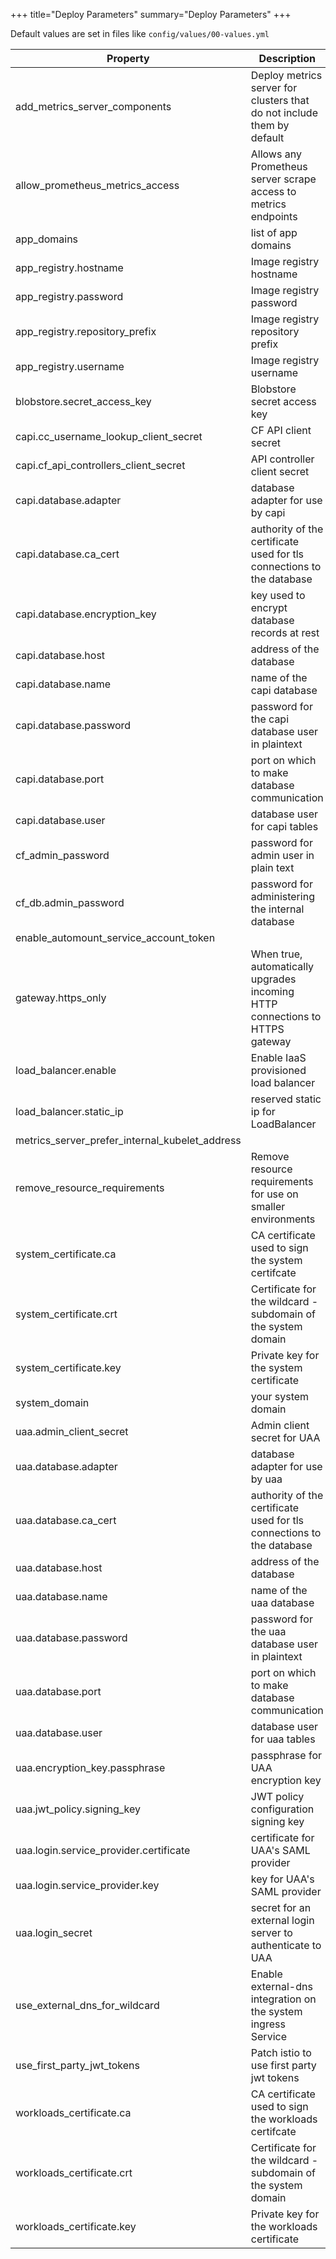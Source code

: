 +++
title="Deploy Parameters"
summary="Deploy Parameters"
+++

Default values are set in files like `config/values/00-values.yml`

| Property | Description  | Required | Default value | Example |
| --- | --- | --- | --- | --- |
| add_metrics_server_components | Deploy metrics server for clusters that do not include them by default | No | false |  |
| allow_prometheus_metrics_access | Allows any Prometheus server scrape access to metrics endpoints | No | false |  |
| app_domains | list of app domains | Yes | no value | ["apps.cf.example.com"] |
| app_registry.hostname | Image registry hostname | Yes | no value | https://index.docker.io/v1/ | https://gcr.io |
| app_registry.password | Image registry password | Yes | no value | Foobrizzle |
| app_registry.repository_prefix | Image registry repository prefix | Yes | no value | my-org |
| app_registry.username | Image registry username | Yes | no value | Wingdang |
| blobstore.secret_access_key | Blobstore secret access key | Yes | no value | Potrzebie |
| capi.cc_username_lookup_client_secret | CF API client secret | Yes | no value | o/L4Zsu6ZAgw4+Qj |
| capi.cf_api_controllers_client_secret | API controller client secret | Yes | no value | q/3PZsu6ZAgw4+Qj |
| capi.database.adapter | database adapter for use by capi | No | postgres | postgres | mysql |
| capi.database.ca_cert | authority of the certificate used for tls connections to the database | No | no value |  |
| capi.database.encryption_key | key used to encrypt database records at rest | Yes | no value | YqEgP7KxSjUmQTSX9drTkQLye8wrqrP4 |
| capi.database.host | address of the database | No | no value | `my-postgres.cf.example.com` |
| capi.database.name | name of the capi database | No | cloud_controller | ccdb |
| capi.database.password | password for the capi database user in plaintext | Yes | no value | d8sQaD9yFWEvBADQE9yFBAt4s5843e6P |
| capi.database.port | port on which to make database communication | No | 5432 | 3306 |
| capi.database.user | database user for capi tables | No | cloud_controller | capi-db-user |
| cf_admin_password | password for admin user in plain text | Yes | no value | 2fK2zLXPgvmsESrB87sADZQvdLeY5Kv4 |
| cf_db.admin_password | password for administering the internal database | Not if using external database | no value | FQq3dPd6DAoLIMIr |
| enable_automount_service_account_token |  | No | false |  |
| gateway.https_only | When true, automatically upgrades incoming HTTP connections to HTTPS gateway | No | true | false |
| load_balancer.enable | Enable IaaS provisioned load balancer | No | true | false |
| load_balancer.static_ip | reserved static ip for LoadBalancer | No | dynamically assigned | "192.168.0.0" |
| metrics_server_prefer_internal_kubelet_address |  | No | false |  |
| remove_resource_requirements | Remove resource requirements for use on smaller environments | No | false |  |
| system_certificate.ca | CA certificate used to sign the system certifcate | No | no value |  |
| system_certificate.crt | Certificate for the wildcard - subdomain of the system domain | Yes | no value | CN=*.system.cf.example.com |
| system_certificate.key | Private key for the system certificate | Yes | no value |  |
| system_domain | your system domain | Yes | no value | `system.cf.example.com` |
| uaa.admin_client_secret | Admin client secret for UAA | Yes | no value | 44Ae8Oc90lap7VxO |
| uaa.database.adapter | database adapter for use by uaa | No | postgresql | mysql |
| uaa.database.ca_cert | authority of the certificate used for tls connections to the database | No | no value |  |
| uaa.database.host | address of the database | No | no value | `my-postgres.cf.example.com` |
| uaa.database.name | name of the uaa database | No | uaa | uaa-db |
| uaa.database.password | password for the uaa database user in plaintext | Yes | no value | d8sQaD9yFWEvBADQE9yFBAt4s5843e6P |
| uaa.database.port | port on which to make database communication | No | 5432 | 3306 |
| uaa.database.user | database user for uaa tables | No | uaa | uaa-db-user |
| uaa.encryption_key.passphrase | passphrase for UAA encryption key | Yes | no value | oMPQAK3stj+CeG0F |
| uaa.jwt_policy.signing_key | JWT policy configuration signing key | Yes | no value | 9CsV45r5NFe0z8mC |
| uaa.login.service_provider.certificate | certificate for UAA's SAML provider | Yes | no value | plD9e2dUSbXISO6H |
| uaa.login.service_provider.key | key for UAA's SAML provider | Yes | no value | qcXZEcKlrG/8mCfH |
| uaa.login_secret | secret for an external login server to authenticate to UAA | Yes | no value | xrEL+uJ4eb8duBms |
| use_external_dns_for_wildcard | Enable external-dns integration on the system ingress Service | No | false |  |
| use_first_party_jwt_tokens | Patch istio to use first party jwt tokens | No | false |  |
| workloads_certificate.ca | CA certificate used to sign the workloads certifcate | No | no value |  |
| workloads_certificate.crt | Certificate for the wildcard - subdomain of the system domain | Yes | no value | CN=*.apps.cf.example.com |
| workloads_certificate.key | Private key for the workloads certificate | Yes | no value |  |
